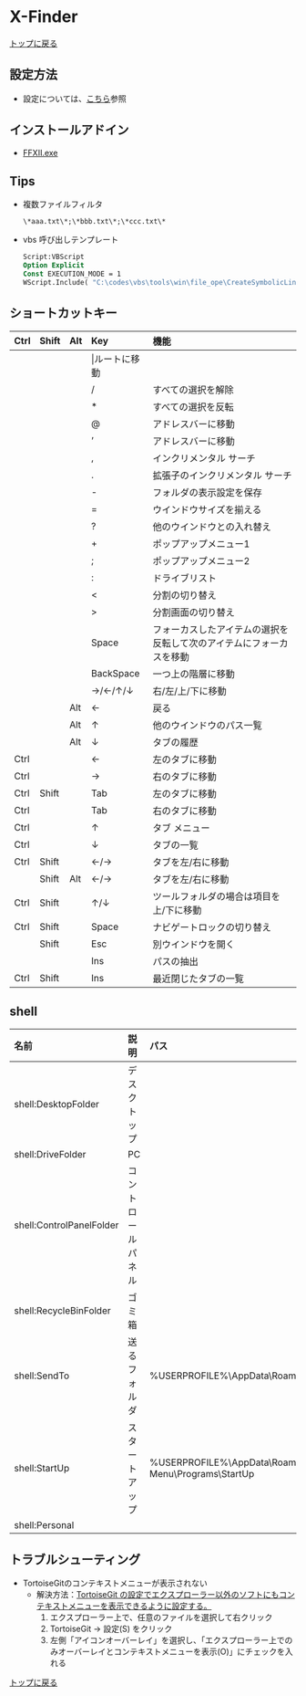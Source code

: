 
# X-Finder

[トップに戻る](../index.md)

## 設定方法

- 設定については、[こちら](http://www.eonet.ne.jp/~gakana/xf.html)参照

## インストールアドイン

- [FFXII.exe](http://www.eonet.ne.jp/~gakana/download/ffxii.html)

## Tips

- 複数ファイルフィルタ

    ```text
    \*aaa.txt\*;\*bbb.txt\*;\*ccc.txt\*
    ```

- vbs 呼び出しテンプレート

    ```vb
    Script:VBScript
    Option Explicit
    Const EXECUTION_MODE = 1
    WScript.Include( "C:\codes\vbs\tools\win\file_ope\CreateSymbolicLink.vbs" )
    ```

## ショートカットキー

|Ctrl|Shift|Alt|Key|機能|
|:---|:---|:---|:---|:---|
||||\|ルートに移動|
||||/|すべての選択を解除|
||||\*|すべての選択を反転|
||||@|アドレスバーに移動|
||||’|アドレスバーに移動|
||||,|インクリメンタル サーチ|
||||.|拡張子のインクリメンタル サーチ|
||||-|フォルダの表示設定を保存|
||||=|ウインドウサイズを揃える|
||||?|他のウインドウとの入れ替え|
||||+|ポップアップメニュー1|
||||;|ポップアップメニュー2|
||||:|ドライブリスト|
||||<|分割の切り替え|
||||>|分割画面の切り替え|
||||Space|フォーカスしたアイテムの選択を反転して次のアイテムにフォーカスを移動|
||||BackSpace|一つ上の階層に移動|
||||→/←/↑/↓|右/左/上/下に移動|
|||Alt|←|戻る|
|||Alt|↑|他のウインドウのパス一覧|
|||Alt|↓|タブの履歴|
|Ctrl|||←|左のタブに移動|
|Ctrl|||→|右のタブに移動|
|Ctrl|Shift||Tab|左のタブに移動|
|Ctrl|||Tab|右のタブに移動|
|Ctrl|||↑|タブ メニュー|
|Ctrl|||↓|タブの一覧|
|Ctrl|Shift||←/→|タブを左/右に移動|
||Shift|Alt|←/→|タブを左/右に移動|
|Ctrl|Shift||↑/↓|ツールフォルダの場合は項目を上/下に移動|
|Ctrl|Shift||Space|ナビゲートロックの切り替え|
||Shift||Esc|別ウインドウを開く|
||||Ins|パスの抽出|
|Ctrl|Shift||Ins|最近閉じたタブの一覧|

## shell

| 名前 | 説明 | パス |
|:---|:---|:---|
| shell:DesktopFolder | デスクトップ |  |
| shell:DriveFolder | PC |  |
| shell:ControlPanelFolder | コントロールパネル |  |
| shell:RecycleBinFolder | ゴミ箱 |  |
| shell:SendTo | 送るフォルダ | %USERPROFILE%\AppData\Roaming\Microsoft\Windows\SendTo |
| shell:StartUp | スタートアップ | %USERPROFILE%\AppData\Roaming\Microsoft\Windows\Start Menu\Programs\StartUp |
| shell:Personal |  |  |

## トラブルシューティング

- TortoiseGitのコンテキストメニューが表示されない
    - 解決方法：[TortoiseGit の設定でエクスプローラー以外のソフトにもコンテキストメニューを表示できるように設定する。](https://www.5cho-me.com/archives/143620)
        1. エクスプローラー上で、任意のファイルを選択して右クリック
        1. TortoiseGit -> 設定(S) をクリック
        1. 左側「アイコンオーバーレイ」を選択し、「エクスプローラー上でのみオーバーレイとコンテキストメニューを表示(O)」にチェックを入れる

[トップに戻る](../index.md)
